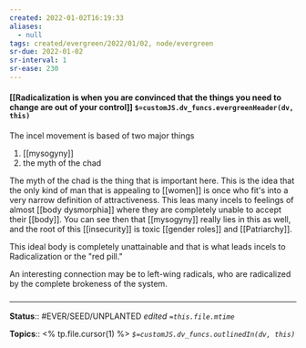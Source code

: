 ```yaml
---
created: 2022-01-02T16:19:33 
aliases:
  - null
tags: created/evergreen/2022/01/02, node/evergreen
sr-due: 2022-01-02
sr-interval: 1
sr-ease: 230
---
```


#### [[Radicalization is when you are convinced that the things you need to change are out of your control]] `$=customJS.dv_funcs.evergreenHeader(dv, this)`

The incel movement is based of two major things
1. [[mysogyny]]
2. the myth of the chad

The myth of the chad is the thing that is important here. This is the idea that the only kind of man that is appealing to [[women]] is once who fit's into a very narrow definition of attractiveness. This leas many incels to feelings of almost [[body dysmorphia]] where they are completely unable to accept their [[body]]. You can see then that [[mysogyny]] really lies in this as well, and the root of this [[insecurity]] is toxic [[gender roles]] and [[Patriarchy]].

This ideal body is completely unattainable and that is what leads incels to Radicalization or the "red pill."

An interesting connection may be to left-wing radicals, who are radicalized by the complete brokeness of the system. 
 

### <hr class="footnote"/>

**Status**:: #EVER/SEED/UNPLANTED
*edited `=this.file.mtime`*

**Topics**:: <% tp.file.cursor(1) %>
*`$=customJS.dv_funcs.outlinedIn(dv, this)`*


